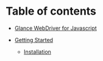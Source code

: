 # Table of contents
* [Glance WebDriver for Javascript](README.md)

* [Getting Started](getting-started/index.md)
  * [Installation](getting-started/installation.md)
